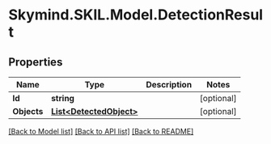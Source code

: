 # Skymind.SKIL.Model.DetectionResult
## Properties

Name | Type | Description | Notes
------------ | ------------- | ------------- | -------------
**Id** | **string** |  | [optional] 
**Objects** | [**List&lt;DetectedObject&gt;**](DetectedObject.md) |  | [optional] 

[[Back to Model list]](../README.md#documentation-for-models) [[Back to API list]](../README.md#documentation-for-api-endpoints) [[Back to README]](../README.md)

